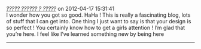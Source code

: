*[????? ?????? ? ?????](http://an3m1.com/)* on 2012-04-17 15:31:41  
I wonder how you got so good. HaHa ! This is really a fascinating blog, lots of stuff that I can get into. One thing I just want to say is that your design is so perfect ! You certainly know how to get a girls attention ! I’m glad that you’re here. I feel like I’ve learned something new by being here 

---------------------------------------
